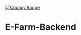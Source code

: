 [![Codacy Badge](https://app.codacy.com/project/badge/Grade/d54e6c91829440859717ae6a1d504c65)](https://www.codacy.com/gh/BuildForSDGCohort2/E-Farm-Backend?utm_source=github.com&amp;utm_medium=referral&amp;utm_content=BuildForSDGCohort2/E-Farm-Backend&amp;utm_campaign=Badge_Grade)

# E-Farm-Backend
